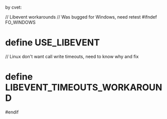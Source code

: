 by cvet:

// Libevent workarounds
// Was bugged for Windows, need retest
#ifndef FO_WINDOWS
# define USE_LIBEVENT
// Linux don't want call write timeouts, need to know why and fix
# define LIBEVENT_TIMEOUTS_WORKAROUND
#endif
